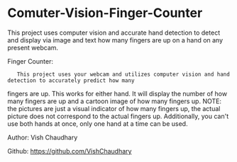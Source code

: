 # Comuter-Vision-Finger-Counter
This project uses computer vision and accurate hand detection to detect and display via image and text how many fingers are up on a hand on any present webcam.

Finger Counter:

       This project uses your webcam and utilizes computer vision and hand detection to accurately predict how many
   fingers are up. This works for either hand. It will display the number of how many fingers are up and a cartoon
   image of how many fingers up. NOTE: the pictures are just a visual indicator of how many fingers up, the actual
   picture does not correspond to the actual fingers up. Additionally, you can't use both hands at once, only one hand
   at a time can be used.

Author: Vish Chaudhary

Github: https://github.com/VishChaudhary
